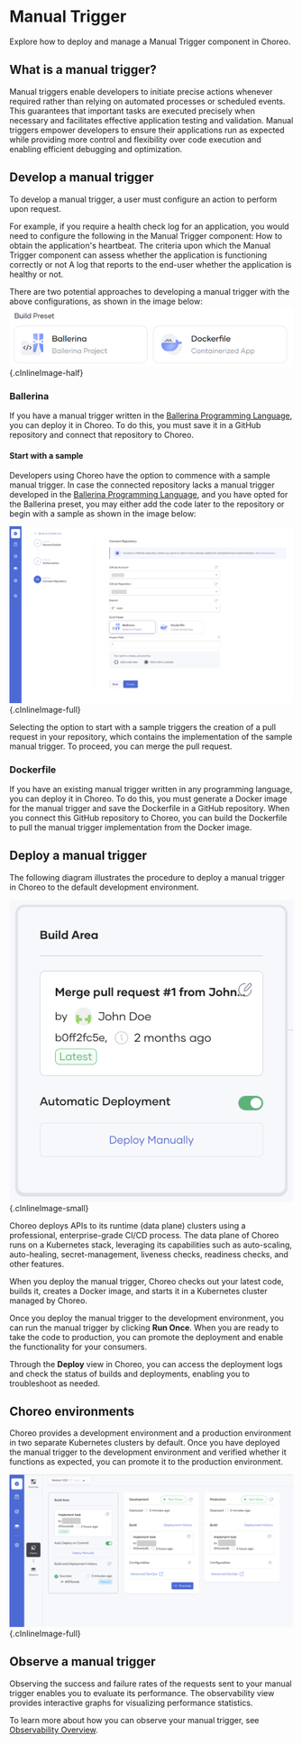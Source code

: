 # Manual Trigger

Explore how to deploy and manage a Manual Trigger component in Choreo. 

## What is a manual trigger?

Manual triggers enable developers to initiate precise actions whenever required rather than relying on automated processes or scheduled events. This guarantees that important tasks are executed precisely when necessary and facilitates effective application testing and validation. Manual triggers empower developers to ensure their applications run as expected while providing more control and flexibility over code execution and enabling efficient debugging and optimization.

## Develop a manual trigger

To develop a manual trigger, a user must configure an action to perform upon request.

For example, if you require a health check log for an application, you would need to configure the following in the Manual Trigger component:
How to obtain the application's heartbeat. 
The criteria upon which the Manual Trigger component can assess whether the application is functioning correctly or not
A log that reports to the end-user whether the application is healthy or not.

There are two potential approaches to developing a manual trigger with the above configurations, as shown in the image below:
![Create manual trigger](../../assets/img/manual-triggers/create-manual-trigger.png){.cInlineImage-half}

### Ballerina

If you have a manual trigger written in the [Ballerina Programming Language](https://ballerina.io), you can deploy it in Choreo. To do this, you must save it in a GitHub repository and connect that repository to Choreo.

#### Start with a sample

Developers using Choreo have the option to commence with a sample manual trigger. In case the connected repository lacks a manual trigger developed in the [Ballerina Programming Language](https://ballerina.io), and you have opted for the Ballerina preset, you may either add the code later to the repository or begin with a sample as shown in the image below:

![Start with a sample manual trigger](../../assets/img/manual-triggers/start-with-a-sample-manual-trigger.png){.cInlineImage-full}

Selecting the option to start with a sample triggers the creation of a pull request in your repository, which contains the implementation of the sample manual trigger. To proceed, you can merge the pull request.

### Dockerfile

If you have an existing manual trigger written in any programming language, you can deploy it in Choreo. To do this, you must generate a Docker image for the manual trigger and save the Dockerfile in a GitHub repository. When you connect this GitHub repository to Choreo, you can build the Dockerfile to pull the manual trigger implementation from the Docker image.

## Deploy a manual trigger

The following diagram illustrates the procedure to deploy a manual trigger in Choreo to the default development environment.

![Deploy API](../../assets/img/rest-apis/deploy-api.png){.cInlineImage-small}

Choreo deploys APIs to its runtime (data plane) clusters using a professional, enterprise-grade CI/CD process. The data plane of Choreo runs on a Kubernetes stack, leveraging its capabilities such as auto-scaling, auto-healing, secret-management, liveness checks, readiness checks, and other features.

When you deploy the manual trigger, Choreo checks out your latest code, builds it, creates a Docker image, and starts it in a Kubernetes cluster managed by Choreo.

Once you deploy the manual trigger to the development environment, you can run the manual trigger by clicking **Run Once**. When you are ready to take the code to production, you can promote the deployment and enable the functionality for your consumers.

Through the **Deploy** view in Choreo, you can access the deployment logs and check the status of builds and deployments, enabling you to troubleshoot as needed.

## Choreo environments

Choreo provides a development environment and a production environment in two separate Kubernetes clusters by default. Once you have deployed the manual trigger to the development environment and verified whether it functions as expected, you can promote it to the production environment.

![Promote manual trigger](../../assets/img/manual-triggers/promote-manual-trigger-to-production.png){.cInlineImage-full}

## Observe a manual trigger

Observing the success and failure rates of the requests sent to your manual trigger enables you to evaluate its performance. The observability view provides interactive graphs for visualizing performance statistics.

To learn more about how you can observe your manual trigger, see [Observability Overview](../../observe-and-analyze/observe/observability-overview.md).
